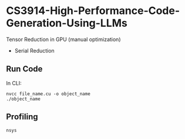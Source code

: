 # CS3914-High-Performance-Code-Generation-Using-LLMs

Tensor Reduction in GPU (manual optimization)

- Serial Reduction
## Run Code
In CLI:
```
nvcc file_name.cu -o object_name
./object_name
```


## Profiling
`nsys`